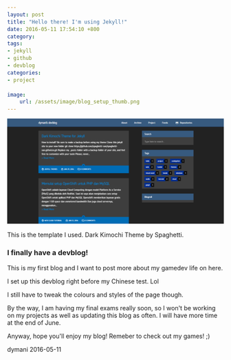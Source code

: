 ```yaml
---
layout: post
title: "Hello there! I'm using Jekyll!"
date: 2016-05-11 17:54:10 +800
category: 
tags: 
- jekyll
- github
- devblog
categories:
- project

image: 
    url: /assets/image/blog_setup_thumb.png
---
```





![](/assets/image/blog_setup.png)

This is the template I used. Dark Kimochi Theme by Spaghetti.

<h3>I finally have a devblog!</h3>

This is my first blog and I want to post more about my gamedev life on here.

I set up this devblog right before my Chinese test. Lol

I still have to tweak the colours and styles of the page though.
<!--break-->
By the way, I am having my final exams really soon, so I won't be working on my projects as well as updating this blog as often. I will have more time at the end of June.

Anyway, hope you'll enjoy my blog! Remeber to check out my games! ;)

dymani
2016-05-11